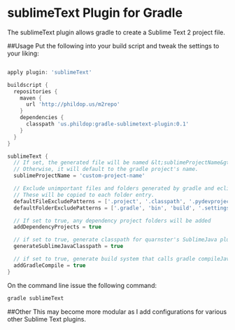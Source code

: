 # sublimeText Plugin for Gradle
The sublimeText plugin allows gradle to create a Sublime Text 2 project file.

##Usage
Put the following into your build script and tweak the settings to your liking:

```groovy

apply plugin: 'sublimeText'

buildscript {
  repositories {
    maven {
      url 'http://phildop.us/m2repo'
    }
    dependencies {
      classpath 'us.phildop:gradle-sublimetext-plugin:0.1'
    }
  }
}

sublimeText {
  // If set, the generated file will be named &lt;sublimeProjectName&gt;.sublime-project.
  // Otherwise, it will default to the gradle project's name.
  sublimeProjectName = 'custom-project-name'

  // Exclude unimportant files and folders generated by gradle and eclipse.
  // These will be copied to each folder entry.
  defaultFileExcludePatterns = ['.project', '.classpath', '.pydevproject']
  defaultFolderExcludePatterns = ['.gradle', 'bin', 'build', '.settings']

  // If set to true, any dependency project folders will be added
  addDependencyProjects = true

  // if set to true, generate classpath for quarnster's SublimeJava plugin
  generateSublimeJavaClasspath = true

  // if set to true, generate build system that calls gradle compileJava on project
  addGradleCompile = true
}
```
On the command line issue the following command:

```bash
gradle sublimeText
```

##Other
This may become more modular as I add configurations for various other Sublime Text plugins.